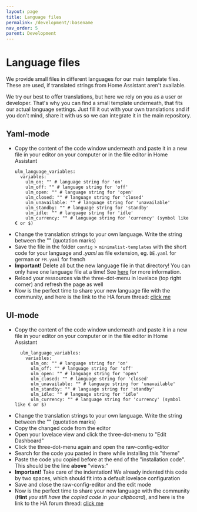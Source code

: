 ```yaml
---
layout: page
title: Language files
permalink: /development/:basename
nav_order: 5
parent: Development
---
```


# Language files  
We provide small files in different languages for our main template files. These are used, if translated strings from Home Assistant aren't available.  

We try our best to offer translations, but here we rely on you as a user or developer. That's why you can find a small template underneath, that fits our actual language settings. Just fill it out with your own translations and if you don't mind, share it with us so we can integrate it in the main repository.  

## Yaml-mode
* Copy the content of the code window underneath and paste it in a new file in your editor on your computer or in the file editor in Home Assistant
  <pre><code class="language-yaml" style="border: 0">ulm_language_variables:
    variables:
      ulm_on: "" # language string for 'on'
      ulm_off: "" # language string for 'off'
      ulm_open: "" # language string for 'open'
      ulm_closed: "" # language string for 'closed'
      ulm_unavailable: "" # language string for 'unavailable'
      ulm_standby: "" # language string for 'standby'
      ulm_idle: "" # language string for 'idle'
      ulm_currency: "" # language string for 'currency' (symbol like € or $)
  </code></pre>
* Change the translation strings to your own language. Write the string between the "" (quotation marks)  
* Save the file in the folder `config` > `minimalist-templates` with the short code for your language and *.yaml* as file extension, eg. `DE.yaml` for german or `FR.yaml` for french
* **Important!** Delete all but the new language file in that directory! You can only have one language file at a time! See [here](/installation/yaml-mode#installation-of-non-english-languages) for more information.
* Reload your ressources via the three-dot-menu in lovelace (top right corner) and refresh the page as well  
* Now is the perfect time to share your new language file with the community, and here is the link to the HA forum thread: [click me](https://community.home-assistant.io/t/lovelace-ui-minimalist/322687?u=paddy0174)  

## UI-mode  
* Copy the content of the code window underneath and paste it in a new file in your editor on your computer or in the file editor in Home Assistant
  <pre><code class="language-yaml" style="border: 0">  ulm_language_variables:
      variables:
        ulm_on: "" # language string for 'on'
        ulm_off: "" # language string for 'off'
        ulm_open: "" # language string for 'open'
        ulm_closed: "" # language string for 'closed'
        ulm_unavailable: "" # language string for 'unavailable'
        ulm_standby: "" # language string for 'standby'
        ulm_idle: "" # language string for 'idle'
        ulm_currency: "" # language string for 'currency' (symbol like € or $)
  </code></pre>
* Change the translation strings to your own language. Write the string between the "" (quotation marks)  
* Copy the changed code from the editor
* Open your lovelace view and click the three-dot-menu to "Edit Dashboard"
* Click the three-dot-menu again and open the raw-config-editor  
* Search for the code you pasted in there while installing this "theme"
* Paste the code you copied before at the end of the "installation code". This should be the line **above** "views:"
* **Important!** Take care of the indentation! We already indented this code by two spaces, which should fit into a default lovelace configuration
* Save and close the raw-config-editor and the edit mode
* Now is the perfect time to share your new language with the community (**Hint** *you still have the copied code in your clipboard*), and here is the link to the HA forum thread: [click me](https://community.home-assistant.io/t/lovelace-ui-minimalist/322687?u=paddy0174)  